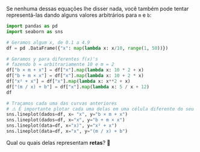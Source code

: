 Se nenhuma dessas equações lhe disser nada, você também pode tentar representá-las dando alguns valores arbitrários para `m` e `b`:

```python
import pandas as pd
import seaborn as sns

# Geramos algum x, de 0.1 a 4.9
df = pd .DataFrame({"x": map(lambda x: x/10, range(1, 50))})

# Geramos y para diferentes f(x)'s
# fazendo b = arbitrariamente 10 e m = 2
df["b × m + x"] = df["x"].map(lambda x: 10 * 2 + x)
df["b + m × x"] = df["x"].map(lambda x: 10 + 2 * x)
df["x² + x"] = df["x"].map(lambda x: x**2 + x)
df["(m / x) + b"] = df["x"].map(lambda x: 5 / x + 12)
df

# Traçamos cada uma das curvas anteriores
# ⚠️ É importante plotar cada uma delas em uma célula diferente do seu cuaderno
sns.lineplot(dados=df, x= "x", y="b × m + x")
sns.lineplot(dados=df, x="x", y="b + m × x")
sns.lineplot(data=df, x="x)", y="x² + x")
sns.lineplot(data=df, x="x", y="(m / x) + b")
```

Qual ou quais delas representam **retas**? :straight_ruler:
